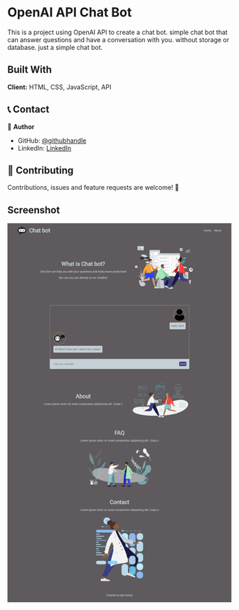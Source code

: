 # OpenAI API Chat Bot

This is a project using OpenAI API to create a chat bot.
simple chat bot that can answer questions and have a conversation with you.
without storage or database. just a simple chat bot.

## Built With

**Client:** HTML, CSS, JavaScript, API

## 📞 Contact

👤 **Author**

- GitHub: [@githubhandle](https://github.com/LorenzoSeverini)
- LinkedIn: [LinkedIn](https://www.linkedin.com/in/lorenzoseverini/)

## 🤝 Contributing

Contributions, issues and feature requests are welcome! 🤠

## Screenshot

![screenshot](/images/Screenshot.png)

